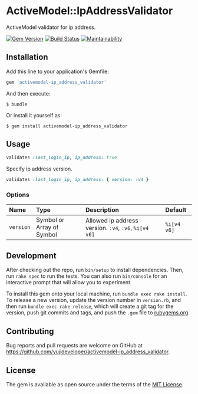 # ActiveModel::IpAddressValidator

ActiveModel validator for ip address.

[![Gem Version](https://badge.fury.io/rb/activemodel-ip_address_validator.svg)](https://badge.fury.io/rb/activemodel-ip_address_validator)
[![Build Status](https://travis-ci.org/yujideveloper/activemodel-ip_address_validator.svg?branch=master)](https://travis-ci.org/yujideveloper/activemodel-ip_address_validator)
[![Maintainability](https://api.codeclimate.com/v1/badges/110218584f1f8621f6ae/maintainability)](https://codeclimate.com/github/yujideveloper/activemodel-ip_address_validator/maintainability)

## Installation

Add this line to your application's Gemfile:

```ruby
gem 'activemodel-ip_address_validator'
```

And then execute:

    $ bundle

Or install it yourself as:

    $ gem install activemodel-ip_address_validator

## Usage

``` ruby
validates :last_login_ip, ip_address: true
```

Specify ip address version.
``` ruby
validates :last_login_ip, ip_address: { version: :v4 }
```

### Options

| Name | Type | Description | Default |
|:-----|:-----|:------------|:--------|
| `version` | Symbol or Array of Symbol | Allowed ip address version. `:v4`, `:v6`, `%i[v4 v6]` | `%i[v4 v6]` |

## Development

After checking out the repo, run `bin/setup` to install dependencies. Then, run `rake spec` to run the tests. You can also run `bin/console` for an interactive prompt that will allow you to experiment.

To install this gem onto your local machine, run `bundle exec rake install`. To release a new version, update the version number in `version.rb`, and then run `bundle exec rake release`, which will create a git tag for the version, push git commits and tags, and push the `.gem` file to [rubygems.org](https://rubygems.org).

## Contributing

Bug reports and pull requests are welcome on GitHub at https://github.com/yujideveloper/activemodel-ip_address_validator.

## License

The gem is available as open source under the terms of the [MIT License](https://opensource.org/licenses/MIT).
